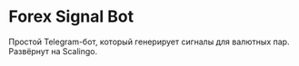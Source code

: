 # Forex Signal Bot

Простой Telegram-бот, который генерирует сигналы для валютных пар.
Развёрнут на Scalingo.
